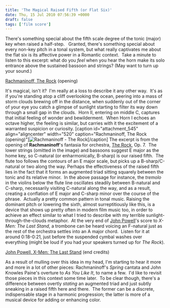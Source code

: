 ```yaml
---
title: 'The Magical Raised Fifth (or Flat Six)'
date: Thu, 15 Jul 2010 07:56:39 +0000
draft: false
tags: ['film score']
---
```


There's something special about the fifth scale degree of the tonic (major) key when raised a half-step.   Granted, there's something special about every non-key pitch in a tonal system, but what really captivates me about the flat six is its affective power in a Romantic context.  Take a minute to listen to this excerpt: what do you _feel_ when you hear the horn make its solo entrance above the sustained bassoon and strings? (May want to turn up your sound.)

[Rachmaninoff, The Rock](https://alexchaocom.files.wordpress.com/2021/07/48950-rachmaninoff-therock.mp3) (opening)

It's magical, isn't it?  I'm really at a loss to describe it any other way.  It's as if you're standing atop a cliff overlooking the ocean, peering into a mass of storm clouds brewing off in the distance, when suddenly out of the corner of your eye you catch a glimpse of sunlight starting to filter its way down through a small gap in the clouds.  Horn II, entering on middle C, captures that initial feeling of wonder and bewilderment.  When Horn I echoes an octave higher, the feeling is similar, but carries with it the excitement of a warranted suspicion or curiosity. \[caption id="attachment\_545" align="aligncenter" width="520" caption="Rachmaninoff, The Rock (opening)"\]![Rachmaninoff - The Rock](https://alexchaocom.files.wordpress.com/2021/07/7cbf8-rachmaninoff-therock.png "Rachmaninoff - The Rock")\[/caption\] The excerpt is from the opening of **Rachmaninoff**'s fantasia for orchestra, [The Rock](http://en.wikipedia.org/wiki/The_Rock_%28Rachmaninoff%29 "The Rock"), Op. 7.  The lower strings (omitted in the image) and bassoons suggest E major as the home key, so C-natural (or enharmonically, B-sharp) is our raised fifth.  The flute too follows the contours of an E major scale, but picks up a B-sharp/C-natural or two along the way. Perhaps the effectiveness of the raised fifth lies in the fact that it forms an augmented triad sitting squarely between the tonic and its relative minor.  In the above passage for instance, the _tremolo_ in the violins below the flute line oscillates steadily between B-natural and C-sharp, necessarily visiting C-natural along the way, and as a result, creating a conflation of E major and C-sharp minor over the course of the phrase.  Actually a pretty common pattern in tonal music. Raising the dominant pitch or lowering the sixth, almost surreptitiously like this, is a device that shows up pretty often in modern film music too, in order to achieve an effect similar to what I tried to describe with my terrible sunlight-through-the-clouds metaphor.  At the very end of [John Powell](http://www.soundtrack.net/composers/database/?id=171 "John Powell")'s score to _X-Men: The Last Stand_, a trombone can be heard voicing an F-natural just as the rest of the orchestra settles into an A major chord.  Listen for it at around 0:18-0:21, just before the suspended cymbal washes over everything (might be loud if you had your speakers turned up for _The Rock_).

[John Powell, X-Men: The Last Stand](https://alexchaocom.files.wordpress.com/2021/07/2b261-powell-x-men.mp3) (end credits)

As a result of mulling over this idea in my head, I'm starting to hear it more and more in a lot of other pieces: Rachmaninoff's _Spring_ cantata and John Knowles Paine's overture to _As You Like It_, to name a few.  I'd like to revisit those pieces in this context some time later.  To be clear though, there's a difference between overtly _stating_ an augmented triad and just subtly sneaking in a raised fifth here and there.  The former can be a discrete, indispensable stage in a harmonic progression; the latter is more of a musical device for adding or enhancing color.
